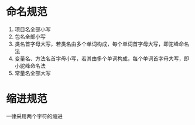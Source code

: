 # 命名规范

1. 项目名全部小写
2. 包名全部小写
3. 类名首字母大写，若类名由多个单词构成，每个单词首字母大写，即驼峰命名法
4. 变量名、方法名首字母小写，若其由多个单词构成，每个单词首字母大写，即小驼峰命名法
5. 常量名全部大写

# 缩进规范

一律采用两个字符的缩进
